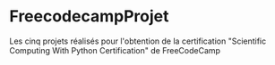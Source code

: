 # FreecodecampProjet
Les cinq projets réalisés pour l'obtention de la certification "Scientific Computing With Python Certification" de FreeCodeCamp
